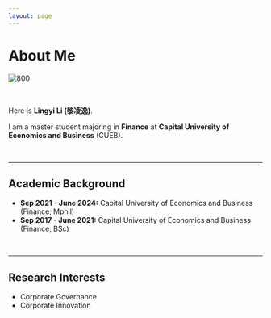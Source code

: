```yaml
---
layout: page
---
```

# About Me

![800](https://lingyili2000.github.io/lilingyi.jpg)

<br>

Here is **Lingyi Li (黎凌逸)**.

I am a master student majoring in **Finance** at **Capital University of Economics and Business** (CUEB).

<br>

---

## Academic Background

- **Sep 2021 - June 2024:** Capital University of Economics and Business (Finance, Mphil)
- **Sep 2017 - June 2021:** Capital University of Economics and Business (Finance, BSc)

<br>

---

## Research Interests

- Corporate Governance
- Corporate Innovation

<br>

